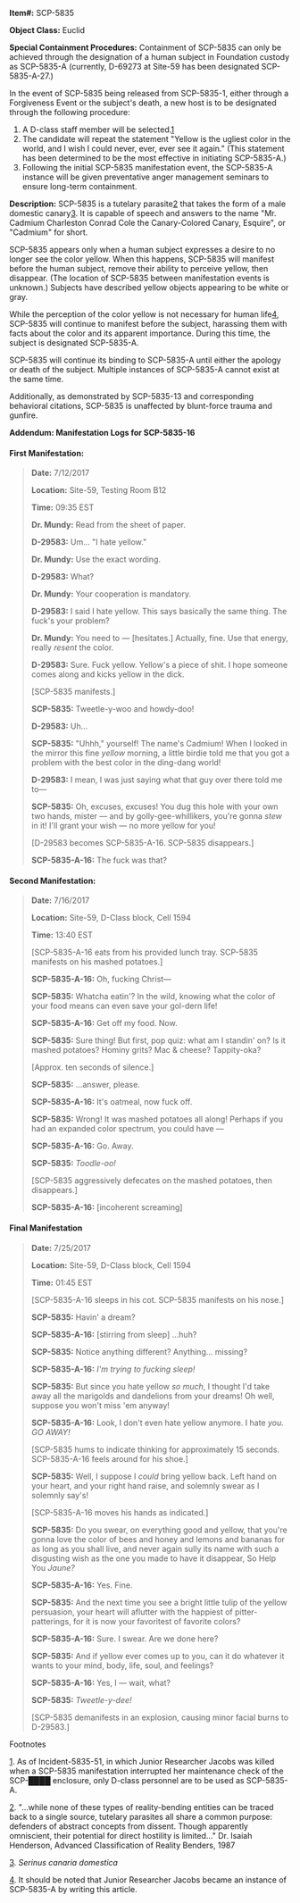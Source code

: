 **Item#:** SCP-5835

**Object Class:** Euclid

**Special Containment Procedures:** Containment of SCP-5835 can only be achieved through the designation of a human subject in Foundation custody as SCP-5835-A (currently, D-69273 at Site-59 has been designated SCP-5835-A-27.)

In the event of SCP-5835 being released from SCP-5835-1, either through a Forgiveness Event or the subject's death, a new host is to be designated through the following procedure:

1.  A D-class staff member will be selected.[1](javascript:;)
2.  The candidate will repeat the statement "Yellow is the ugliest color in the world, and I wish I could never, ever, ever see it again." (This statement has been determined to be the most effective in initiating SCP-5835-A.)
3.  Following the initial SCP-5835 manifestation event, the SCP-5835-A instance will be given preventative anger management seminars to ensure long-term containment.

**Description:** SCP-5835 is a tutelary parasite[2](javascript:;) that takes the form of a male domestic canary[3](javascript:;). It is capable of speech and answers to the name "Mr. Cadmium Charleston Conrad Cole the Canary-Colored Canary, Esquire", or "Cadmium" for short.

SCP-5835 appears only when a human subject expresses a desire to no longer see the color yellow. When this happens, SCP-5835 will manifest before the human subject, remove their ability to perceive yellow, then disappear. (The location of SCP-5835 between manifestation events is unknown.) Subjects have described yellow objects appearing to be white or gray.

While the perception of the color yellow is not necessary for human life[4](javascript:;), SCP-5835 will continue to manifest before the subject, harassing them with facts about the color and its apparent importance. During this time, the subject is designated SCP-5835-A.

SCP-5835 will continue its binding to SCP-5835-A until either the apology or death of the subject. Multiple instances of SCP-5835-A cannot exist at the same time.

Additionally, as demonstrated by SCP-5835-13 and corresponding behavioral citations, SCP-5835 is unaffected by blunt-force trauma and gunfire.

**Addendum: Manifestation Logs for SCP-5835-16**

#### First Manifestation:

> **Date:** 7/12/2017
> 
> **Location:** Site-59, Testing Room B12
> 
> **Time:** 09:35 EST
> 
> <Begin Log>
> 
> **Dr. Mundy:** Read from the sheet of paper.
> 
> **D-29583:** Um… "I hate yellow."
> 
> **Dr. Mundy:** Use the exact wording.
> 
> **D-29583:** What?
> 
> **Dr. Mundy:** Your cooperation is mandatory.
> 
> **D-29583:** I said I hate yellow. This says basically the same thing. The fuck's your problem?
> 
> **Dr. Mundy:** You need to — \[hesitates.\] Actually, fine. Use that energy, really _resent_ the color.
> 
> **D-29583:** Sure. Fuck yellow. Yellow's a piece of shit. I hope someone comes along and kicks yellow in the dick.
> 
> \[SCP-5835 manifests.\]
> 
> **SCP-5835:** Tweetle-y-woo and howdy-doo!
> 
> **D-29583:** Uh…
> 
> **SCP-5835:** "Uhhh," yourself! The name's Cadmium! When I looked in the mirror this fine _yellow_ morning, a little birdie told me that you got a problem with the best color in the ding-dang world!
> 
> **D-29583:** I mean, I was just saying what that guy over there told me to—
> 
> **SCP-5835:** Oh, excuses, excuses! You dug this hole with your own two hands, mister — and by golly-gee-whillikers, you're gonna _stew_ in it! I'll grant your wish — no more yellow for you!
> 
> \[D-29583 becomes SCP-5835-A-16. SCP-5835 disappears.\]
> 
> **SCP-5835-A-16:** The fuck was that?
> 
> <end log>

#### Second Manifestation:

> **Date:** 7/16/2017
> 
> **Location:** Site-59, D-Class block, Cell 1594
> 
> **Time:** 13:40 EST
> 
> <begin log>
> 
> \[SCP-5835-A-16 eats from his provided lunch tray. SCP-5835 manifests on his mashed potatoes.\]
> 
> **SCP-5835-A-16:** Oh, fucking Christ—
> 
> **SCP-5835:** Whatcha eatin'? In the wild, knowing what the color of your food means can even save your gol-dern life!
> 
> **SCP-5835-A-16:** Get off my food. Now.
> 
> **SCP-5835:** Sure thing! But first, pop quiz: what am I standin' on? Is it mashed potatoes? Hominy grits? Mac & cheese? Tappity-oka?
> 
> \[Approx. ten seconds of silence.\]
> 
> **SCP-5835:** …answer, please.
> 
> **SCP-5835-A-16:** It's oatmeal, now fuck off.
> 
> **SCP-5835:** Wrong! It was mashed potatoes all along! Perhaps if you had an expanded color spectrum, you could have —
> 
> **SCP-5835-A-16:** Go. Away.
> 
> **SCP-5835:** _Toodle-oo!_
> 
> \[SCP-5835 aggressively defecates on the mashed potatoes, then disappears.\]
> 
> **SCP-5835-A-16:** \[incoherent screaming\]
> 
> <end log>

#### Final Manifestation

> **Date:** 7/25/2017
> 
> **Location:** Site-59, D-Class block, Cell 1594
> 
> **Time:** 01:45 EST
> 
> <begin log>
> 
> \[SCP-5835-A-16 sleeps in his cot. SCP-5835 manifests on his nose.\]
> 
> **SCP-5835:** Havin' a dream?
> 
> **SCP-5835-A-16:** \[stirring from sleep\] …huh?
> 
> **SCP-5835:** Notice anything different? Anything… missing?
> 
> **SCP-5835-A-16:** _I'm trying to fucking sleep!_
> 
> **SCP-5835:** But since you hate yellow _so much_, I thought I'd take away all the marigolds and dandelions from your dreams! Oh well, suppose you won't miss 'em anyway!
> 
> **SCP-5835-A-16:** Look, I don't even hate yellow anymore. I hate _you. GO AWAY!_
> 
> \[SCP-5835 hums to indicate thinking for approximately 15 seconds. SCP-5835-A-16 feels around for his shoe.\]
> 
> **SCP-5835:** Well, I suppose I _could_ bring yellow back. Left hand on your heart, and your right hand raise, and solemnly swear as I solemnly say's!
> 
> \[SCP-5835-A-16 moves his hands as indicated.\]
> 
> **SCP-5835:** Do you swear, on everything good and yellow, that you're gonna love the color of bees and honey and lemons and bananas for as long as you shall live, and never again sully its name with such a disgusting wish as the one you made to have it disappear, So Help You _Jaune?_
> 
> **SCP-5835-A-16:** Yes. Fine.
> 
> **SCP-5835:** And the next time you see a bright little tulip of the yellow persuasion, your heart will aflutter with the happiest of pitter-patterings, for it is now your favoritest of favorite colors?
> 
> **SCP-5835-A-16:** Sure. I swear. Are we done here?
> 
> **SCP-5835:** And if yellow ever comes up to you, can it do whatever it wants to your mind, body, life, soul, and feelings?
> 
> **SCP-5835-A-16:** Yes, I — wait, what?
> 
> **SCP-5835:** _Tweetle-y-dee!_
> 
> \[SCP-5835 demanifests in an explosion, causing minor facial burns to D-29583.\]
> 
> <end log>

Footnotes

[1](javascript:;). As of Incident-5835-51, in which Junior Researcher Jacobs was killed when a SCP-5835 manifestation interrupted her maintenance check of the SCP-████ enclosure, only D-class personnel are to be used as SCP-5835-A.

[2](javascript:;). "…while none of these types of reality-bending entities can be traced back to a single source, tutelary parasites all share a common purpose: defenders of abstract concepts from dissent. Though apparently omniscient, their potential for direct hostility is limited…" Dr. Isaiah Henderson, Advanced Classification of Reality Benders, 1987

[3](javascript:;). _Serinus canaria domestica_

[4](javascript:;). It should be noted that Junior Researcher Jacobs became an instance of SCP-5835-A by writing this article.